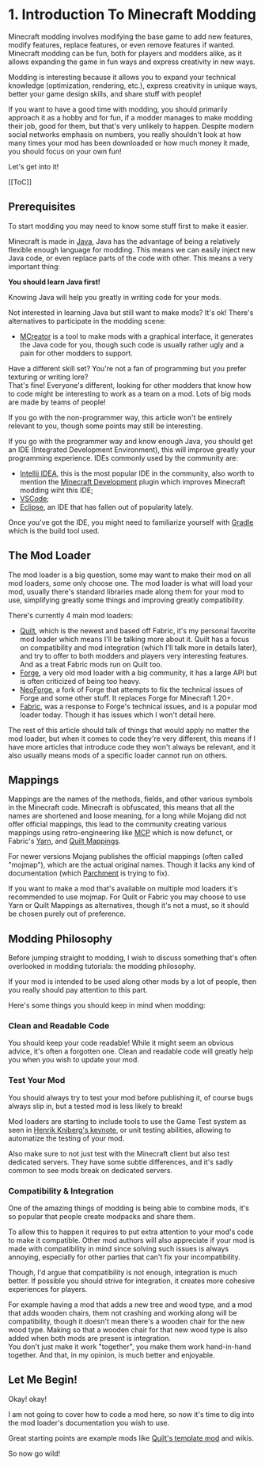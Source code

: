 # 1. Introduction To Minecraft Modding

<!--description:Introduction to Minecraft modding: what are the prerequisites, where you can begin, and what's to keep in mind.-->

Minecraft modding involves modifying the base game to add new features, 
modify features, replace features, or even remove features if wanted.
Minecraft modding can be fun, both for players and modders alike, 
as it allows expanding the game in fun ways and express creativity in new ways.

Modding is interesting because it allows you to expand your technical knowledge (optimization, rendering, etc.),
express creativity in unique ways, better your game design skills, and share stuff with people!

If you want to have a good time with modding, you should primarily approach it as a hobby and for fun,
if a modder manages to make modding their job, good for them, but that's very unlikely to happen.
Despite modern social networks emphasis on numbers, you really shouldn't look at how many times your mod
has been downloaded or how much money it made, you should focus on your own fun!

Let's get into it!

[[ToC]]

## Prerequisites

To start modding you may need to know some stuff first to make it easier.

Minecraft is made in [Java], Java has the advantage of being a relatively flexible enough language for modding.
This means we can easily inject new Java code, or even replace parts of the code with other. This means a very important thing:

**You should learn Java first!**

Knowing Java will help you greatly in writing code for your mods.

Not interested in learning Java but still want to make mods?
It's ok! There's alternatives to participate in the modding scene:
- [MCreator] is a tool to make mods with a graphical interface, it generates the Java code for you,
  though such code is usually rather ugly and a pain for other modders to support.

Have a different skill set? You're not a fan of programming but you prefer texturing or writing lore?  
That's fine! Everyone's different, looking for other modders that know how to code might be interesting to work
as a team on a mod. Lots of big mods are made by teams of people!

If you go with the non-programmer way, this article won't be entirely relevant to you, though
some points may still be interesting.

If you go with the programmer way and know enough Java,
you should get an IDE (Integrated Development Environment), this will improve greatly your programming experience.
IDEs commonly used by the community are:

- [Intellij IDEA](https://www.jetbrains.com/idea/), this is the most popular IDE in the community,
  also worth to mention the [Minecraft Development][mcdev] plugin which improves Minecraft modding wiht this IDE;
- [VSCode](https://code.visualstudio.com/);
- [Eclipse](https://www.eclipse.org/), an IDE that has fallen out of popularity lately.

Once you've got the IDE, you might need to familiarize yourself with [Gradle] which is the build tool used.

## The Mod Loader

The mod loader is a big question, some may want to make their mod on all mod loaders, some only choose one.
The mod loader is what will load your mod, usually there's standard libraries made along them for your mod
to use, simplifying greatly some things and improving greatly compatibility.

There's currently 4 main mod loaders:

- [Quilt], which is the newest and based off Fabric, it's my personal favorite mod loader which means I'll be talking more about it.
  Quilt has a focus on compatibility and mod integration (which I'll talk more in details later), and try to offer to both modders and players very interesting features.
  And as a treat Fabric mods run on Quilt too.
- [Forge], a very old mod loader with a big community, it has a large API but is often criticized of being too heavy.
- [NeoForge], a fork of Forge that attempts to fix the technical issues of Forge and some other stuff. It replaces Forge for Minecraft 1.20+.
- [Fabric], was a response to Forge's technical issues, and is a popular mod loader today. Though it has issues which I won't detail here.

The rest of this article should talk of things that would apply no matter the mod loader,
but when it comes to code they're very different, this means if I have more articles that introduce code they won't always be relevant,
and it also usually means mods of a specific loader cannot run on others.

## Mappings

Mappings are the names of the methods, fields, and other various symbols in the Minecraft code.
Minecraft is obfuscated, this means that all the names are shortened and loose meaning,
for a long while Mojang did not offer official mappings, this lead to the community creating various
mappings using retro-engineering like [MCP](https://github.com/MinecraftForge/MCPConfig) which is now defunct,
or Fabric's [Yarn](https://github.com/FabricMC/yarn/), and [Quilt Mappings](https://github.com/QuiltMC/quilt-mappings/).

For newer versions Mojang publishes the official mappings (often called "mojmap"),
which are the actual original names. Though it lacks any kind of documentation (which [Parchment] is trying to fix).

If you want to make a mod that's available on multiple mod loaders it's recommended to use mojmap.
For Quilt or Fabric you may choose to use Yarn or Quilt Mappings as alternatives, though it's not a must,
so it should be chosen purely out of preference.

## Modding Philosophy

Before jumping straight to modding, I wish to discuss something that's often overlooked in modding tutorials:
the modding philosophy.

If your mod is intended to be used along other mods by a lot of people, then you really should pay attention to this part.

Here's some things you should keep in mind when modding:

### Clean and Readable Code

You should keep your code readable!
While it might seem an obvious advice, it's often a forgotten one.
Clean and readable code will greatly help you when you wish to update your mod.

### Test Your Mod

You should always try to test your mod before publishing it, of course bugs always slip in,
but a tested mod is less likely to break!

Mod loaders are starting to include tools to use the Game Test system as seen in [Henrik Kniberg's keynote](https://www.youtube.com/watch?v=TNkPE6NTNHQ),
or unit testing abilities, allowing to automatize the testing of your mod.

Also make sure to not just test with the Minecraft client but also test dedicated servers.
They have some subtle differences, and it's sadly common to see mods break on dedicated servers.

### Compatibility & Integration

One of the amazing things of modding is being able to combine mods, it's so popular that people create modpacks and share them.

To allow this to happen it requires to put extra attention to your mod's code to make it compatible.
Other mod authors will also appreciate if your mod is made with compatibility in mind since solving such issues
is always annoying, especially for other parties that can't fix your incompatibility.

Though, I'd argue that compatibility is not enough, integration is much better.
If possible you should strive for integration, it creates more cohesive experiences for players.

For example having a mod that adds a new tree and wood type, and a mod that adds wooden chairs,
them not crashing and working along will be compatibility, though it doesn't mean there's a wooden chair
for the new wood type. Making so that a wooden chair for that new wood type is also added when both mods
are present is integration.  
You don't just make it work "together", you make them work hand-in-hand together. And that, in my opinion, is much better and enjoyable.

## Let Me Begin!

Okay! okay!

I am not going to cover how to code a mod here,
so now it's time to dig into the mod loader's documentation you wish to use.

Great starting points are example mods like [Quilt's template mod][QTM] and wikis.

So now go wild!

[Java]: https://en.wikipedia.org/wiki/Java_(programming_language) "Java (Wikipedia)"
[Gradle]: https://gradle.org/
[MCreator]: https://mcreator.net/

[Fabric]: https://fabricmc.net/
[Forge]: http://minecraftforge.net/
[NeoForge]: https://neoforged.net/
[Parchment]: https://parchmentmc.org/
[Quilt]: https://quiltmc.org/

[QTM]: https://github.com/QuiltMC/quilt-template-mod
[mcdev]: https://plugins.jetbrains.com/plugin/8327-minecraft-development
